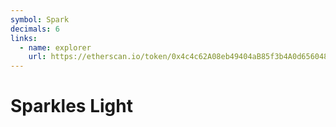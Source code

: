 ```yaml
---
symbol: Spark
decimals: 6
links:
  - name: explorer
    url: https://etherscan.io/token/0x4c4c62A08eb49404aB85f3b4A0d6560488f2E216
---
```


# Sparkles Light
